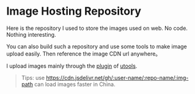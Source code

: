 # Image Hosting Repository

Here is the repository I used to store the images used on web. No code. Nothing interesting.

You can also build such a repository and use some tools to make image upload easily. Then reference the image CDN url anywhere。

I upload images mainly through the [plugin](https://github.com/xiaou66/utools-pictureBed) of [utools](https://u.tools/).

> Tips: use <https://cdn.jsdelivr.net/gh/:user-name/:repo-name/:img-path> can load images faster in China.
